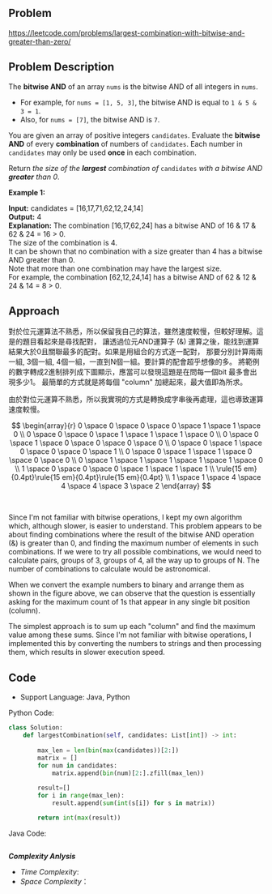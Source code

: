 ## Problem

https://leetcode.com/problems/largest-combination-with-bitwise-and-greater-than-zero/

## Problem Description

The **bitwise AND** of an array `nums` is the bitwise AND of all integers in `nums`.

* For example, for `nums = [1, 5, 3]`, the bitwise AND is equal to `1 & 5 & 3 = 1`.
* Also, for `nums = [7]`, the bitwise AND is `7`.

You are given an array of positive integers `candidates`. Evaluate the **bitwise AND** of every **combination**
of numbers of `candidates`. Each number in `candidates` may only be used **once** in each combination.

Return *the size of the **largest** combination of* `candidates` *with a bitwise AND **greater** than 0*.

**Example 1:**

**Input:** candidates = [16,17,71,62,12,24,14]  <br>
**Output:** 4  <br>
**Explanation:** The combination [16,17,62,24] has a bitwise AND of 16 & 17 & 62 & 24 = 16 > 0.  <br>
The size of the combination is 4.  <br>
It can be shown that no combination with a size greater than 4 has a bitwise AND greater than 0.  <br>
Note that more than one combination may have the largest size.  <br>
For example, the combination [62,12,24,14] has a bitwise AND of 62 & 12 & 24 & 14 = 8 > 0.

## Approach
對於位元運算法不熟悉，所以保留我自己的算法，雖然速度較慢，但較好理解。這是的題目看起來是尋找配對，
讓透過位元AND運算子 (&) 運算之後，能找到運算結果大於0且關聯最多的配對。如果是用組合的方式逐一配對，
那要分別計算兩兩一組, 3個一組, 4個一組，一直到N個一組。要計算的配會超乎想像的多。
將範例的數字轉成2進制排列成下圖顯示，應當可以發現這題是在問每一個bit 最多會出現多少1。
最簡單的方式就是將每個 "column" 加總起來，最大值即為所求。

由於對位元運算不熟悉，所以我實現的方式是轉換成字串後再處理，這也導致運算速度較慢。


$$
\begin{array}{r}
0 \space 0 \space 0 \space 0 \space 1 \space 1 \space 0 \\
0 \space 0 \space 0 \space 1 \space 1 \space 1 \space 0 \\
0 \space 0 \space 1 \space 0 \space 0 \space 0 \space 0 \\
0 \space 0 \space 1 \space 0 \space 0 \space 0 \space 1 \\
0 \space 0 \space 1 \space 1 \space 0 \space 0 \space 0 \\
0 \space 1 \space 1 \space 1 \space 1 \space 1 \space 0 \\
1 \space 0 \space 0 \space 0 \space 1 \space 1 \space 1 \\
\rule{15 em}{0.4pt}\rule{15 em}{0.4pt}\rule{15 em}{0.4pt} \\
1 \space 1 \space 4 \space 4 \space 4 \space 3 \space 2
\end{array}
$$

<br>

Since I'm not familiar with bitwise operations, I kept my own algorithm which, although slower, is easier to understand. This problem appears to be about finding combinations where the result of the bitwise AND operation (&) is greater than 0, and finding the maximum number of elements in such combinations. If we were to try all possible combinations, we would need to calculate pairs, groups of 3, groups of 4, all the way up to groups of N. The number of combinations to calculate would be astronomical.

When we convert the example numbers to binary and arrange them as shown in the figure above, we can observe that the question is essentially asking for the maximum count of 1s that appear in any single bit position (column).

The simplest approach is to sum up each "column" and find the maximum value among these sums. Since I'm not familiar with bitwise operations, I implemented this by converting the numbers to strings and then processing them, which results in slower execution speed.

## Code

- Support Language: Java, Python

Python Code:

```py
class Solution:
    def largestCombination(self, candidates: List[int]) -> int:
        
        max_len = len(bin(max(candidates))[2:])
        matrix = []
        for num in candidates:
            matrix.append(bin(num)[2:].zfill(max_len))      
        
        result=[]
        for i in range(max_len):
            result.append(sum(int(s[i]) for s in matrix))    

        return int(max(result))
```

Java Code:

```

```

**_Complexity Anlysis_**

- _Time Complexity_: 
- _Space Complexity_：
